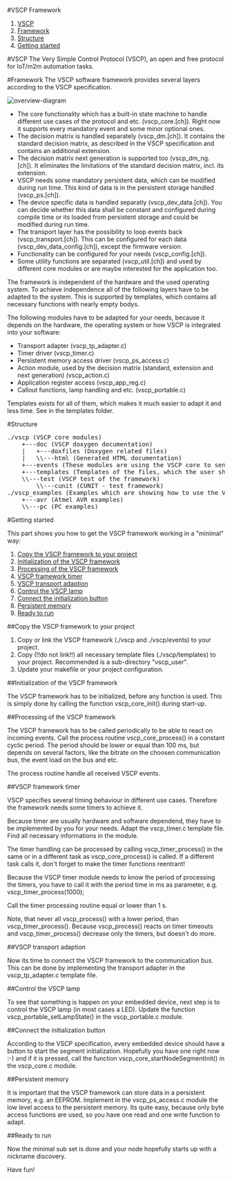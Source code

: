 #VSCP Framework

1. [VSCP](https://github.com/BlueAndi/vscp-framework/README.md#vscp)
2. [Framework](https://github.com/BlueAndi/vscp-framework/README.md#framework)
3. [Structure](https://github.com/BlueAndi/vscp-framework/README.md#structure)
4. [Getting started](https://github.com/BlueAndi/vscp-framework/README.md#getting-started)

#VSCP
The Very Simple Control Protocol (VSCP), an open and free protocol for IoT/m2m automation tasks.

#Framework
The VSCP software framework provides several layers according to the VSCP specification.

![overview-diagram](https://github.com/BlueAndi/vscp-framework/vscp_modules.jpg)

* The core functionality which has a built-in state machine to handle different use cases of the protocol and etc. (vscp\_core.[ch]). Right now it supports every mandatory event and some minor optional ones.
* The decision matrix is handled separately (vscp\_dm.[ch]). It contains the standard decision matrix, as described in the VSCP specification and contains an additional extension.
* The decision matrix next generation is supported too (vscp\_dm\_ng.[ch]). It eliminates the limitations of the standard decision matrix, incl. its extension.
* VSCP needs some mandatory persistent data, which can be modified during run time. This kind of data is in the persistent storage handled (vscp\_ps.[ch]).
* The device specific data is handled separatly (vscp\_dev\_data.[ch]). You can decide whether this data shall be constant and configured during compile time or its loaded from persistent storage and could be modified during run time.
* The transport layer has the possibility to loop events back (vscp_transport.[ch]).
    This can be configured for each data (vscp\_dev\_data_config.[ch]), except the firmware version.
* Functionality can be configured for your needs (vscp_config.[ch]).
* Some utility functions are separated (vscp\_util.[ch]) and used by different core modules or are maybe interested for the application too.
  
The framework is independent of the hardware and the used operating system. To achieve independence all of the following
layers have to be adapted to the system. This is supported by templates, which contains all necessary functions with nearly empty
bodys.

The following modules have to be adapted for your needs, because it depends on the hardware, the operating system or
how VSCP is integrated into your software:
* Transport adapter (vscp\_tp\_adapter.c)
* Timer driver (vscp\_timer.c)
* Persistent memory access driver (vscp\_ps\_access.c)
* Action module, used by the decision matrix (standard, extension and next generation) (vscp\_action.c)
* Application register access (vscp\_app\_reg.c)
* Callout functions, lamp handling and etc. (vscp\_portable.c)

Templates exists for all of them, which makes it much easier to adapt it and less time. See in the templates folder.

#Structure

<pre>
./vscp (VSCP core modules)
    +---doc (VSCP doxygen documentation)
    |   +---doxfiles (Doxygen related files)
    |   \\---html (Generated HTML documentation)
    +---events (These modules are using the VSCP core to send CLASS1 dedicated events.)
    +---templates (Templates of the files, which the user shall adapt to its needs.)
    \\---test (VSCP test of the framework)
        \\---cunit (CUNIT - test framework)
./vscp_examples (Examples which are showing how to use the VSCP framework)
    +---avr (Atmel AVR examples)
    \\---pc (PC examples)
</pre>

#Getting started

This part shows you how to get the VSCP framework working in a "minimal" way:

1. [Copy the VSCP framework to your project](https://github.com/BlueAndi/vscp-framework/README.md#copy-the-vscp-framework-to-your-project)
2. [Initialization of the VSCP framework](https://github.com/BlueAndi/vscp-framework/README.md#initialization-of-the-vscp-framework)
3. [Processing of the VSCP framework](https://github.com/BlueAndi/vscp-framework/README.md#processing-of-the-vscp-framework)
4. [VSCP framework timer](https://github.com/BlueAndi/vscp-framework/README.md#vscp-framework-timer)
5. [VSCP transport adaption](https://github.com/BlueAndi/vscp-framework/README.md#vscp-transport-adaption)
6. [Control the VSCP lamp](https://github.com/BlueAndi/vscp-framework/README.md#control-the-vscp-lamp)
7. [Connect the initialization button](https://github.com/BlueAndi/vscp-framework/README.md#connect-the-initialization-button)
8. [Persistent memory](https://github.com/BlueAndi/vscp-framework/README.md#persistent-memory)
9. [Ready to run](https://github.com/BlueAndi/vscp-framework/README.md#ready-to-run)

##Copy the VSCP framework to your project

1. Copy or link the VSCP framework (./vscp and ./vscp/events) to your project.
2. Copy (!!do not link!!) all necessary template files (./vscp/templates) to your project. Recommended is a sub-directory "vscp_user".
3. Update your makefile or your project configuration.
 
##Initialization of the VSCP framework

The VSCP framework has to be initialized, before any function is used. This is simply done
by calling the function vscp\_core\_init() during start-up.

##Processing of the VSCP framework

The VSCP framework has to be called periodically to be able to react on incoming events.
Call the process routine vscp\_core\_process() in a constant cyclic period. The period should be
lower or equal than 100 ms, but depends on several factors, like the bitrate on the choosen
communication bus, the event load on the bus and etc.

The process routine handle all received VSCP events.

##VSCP framework timer

VSCP specifies several timing behaviour in different use cases. Therefore the framework needs some
timers to achieve it.

Because timer are usually hardware and software dependend, they have to be implemented by you for your needs.
Adapt the vscp_timer.c template file. Find all necessary informations in the module.

The timer handling can be processed by calling vscp\_timer\_process() in the same or in a different task as vscp\_core\_process() is called.
If a different task calls it, don't forget to make the timer functions reentrant!

Because the VSCP timer module needs to know the period of processing the timers, you have to call it with the
period time in ms as parameter, e.g. vscp\_timer\_process(1000);

Call the timer processing routine equal or lower than 1 s.

Note, that never all vscp\_process() with a lower period, than vscp\_timer\_process(). Because vscp\_process() reacts
on timer timeouts and vscp\_timer\_process() decrease only the timers, but doesn't do more.

##VSCP transport adaption

Now its time to connect the VSCP framework to the communication bus. This can be done by implementing the transport
adapter in the vscp\_tp\_adapter.c template file.

##Control the VSCP lamp

To see that something is happen on your embedded device, next step is to control the VSCP lamp (in most cases a LED).
Update the function vscp\_portable\_setLampState() in the vscp\_portable.c module.

##Connect the initialization button

According to the VSCP specification, every embedded device should have a button to start the segment initialization.
Hopefully you have one right now :-) and if it is pressed, call the function vscp\_core\_startNodeSegmentInit() in the
vscp\_core.c module.

##Persistent memory

It is important that the VSCP framework can store data in a persistent memory, e.g. an EEPROM. Implement in the
vscp\_ps\_access.c module the low level access to the persistent memory. Its quite easy, because only byte access
functions are used, so you have one read and one write function to adapt.

##Ready to run

Now the minimal sub set is done and your node hopefully starts up with a nickname discovery.

Have fun!
